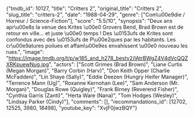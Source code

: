 {"tmdb_id": 10127, "title": "Critters 2", "original_title": "Critters 2", "slug_title": "critters-2", "date": "1988-04-29", "genre": ["Com\u00e9die / Horreur / Science-Fiction"], "score": "5.5/10", "synopsis": "Deux ans apr\u00e8s la venue des Krites \u00e0 Grovers Bend, Brad Brown est de retour en ville... et juste \u00e0 temps ! Des \u0153ufs de Krites sont confondus avec des \u0153ufs de P\u00e2ques par les habitants. Les cr\u00e9atures poilues et affam\u00e9es envahissent \u00e0 nouveau les rues.", "image": "https://image.tmdb.org/t/p/w185_and_h278_bestv2/lAtrBWgZ4V4dVcQQZXRKpuewNug.jpg", "actors": ["Scott Grimes (Brad Brown)", "Liane Curtis (Megan Morgan)", "Barry Corbin (Harv)", "Don Keith Opper (Charlie McFadden)", "Lin Shaye (Sally)", "Eddie Deezen (Hungry Heifer Manager)", "Terrence Mann (Ug)", "Roxanne Kernohan (Lee)", "Sam Anderson (Mr. Morgan)", "Douglas Rowe (Quigley)", "Frank Birney (Reverend Fisher)", "Cynthia Garris (Zanti)", "Herta Ware (Nana)", "Tom Hodges (Wesley)", "Lindsay Parker (Cindy)"], "comments": [], "recommandations_id": [12702, 12525, 3980, 18498], "youtube_key": "XvjF0jwzBQY"}